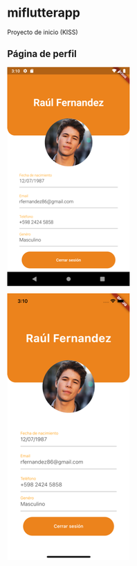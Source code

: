 # miflutterapp
 Proyecto de inicio (KISS)
 
 
 ## Página de perfil
 
 ![Profile Page](/screenshots/ProfilePageAndroid.png) 
 
 ![Profile Page](/screenshots/ProfilePageIphone.png)
